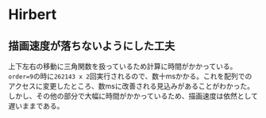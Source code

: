 # Hirbert

## 描画速度が落ちないようにした工夫
上下左右の移動に三角関数を扱っているため計算に時間がかかっている。`order=9`の時に`262143 x 2`回実行されるので、数十msかかる。これを配列でのアクセスに変更したところ、数msに改善される見込みがあることがわかった。しかし、その他の部分で大幅に時間がかかっているため、描画速度は依然として遅いままである。

